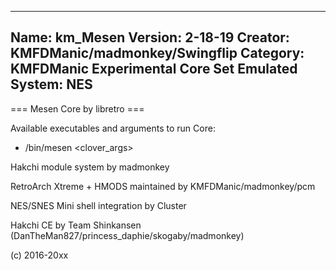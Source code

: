 -----------------------
Name: km_Mesen
Version: 2-18-19
Creator: KMFDManic/madmonkey/Swingflip
Category: KMFDManic Experimental Core Set
Emulated System: NES
-----------------------
=== Mesen Core by libretro ===

Available executables and arguments to run Core:
- /bin/mesen <rom> <clover_args>

Hakchi module system by madmonkey

RetroArch Xtreme + HMODS maintained by KMFDManic/madmonkey/pcm

NES/SNES Mini shell integration by Cluster

Hakchi CE by Team Shinkansen (DanTheMan827/princess_daphie/skogaby/madmonkey)

(c) 2016-20xx
